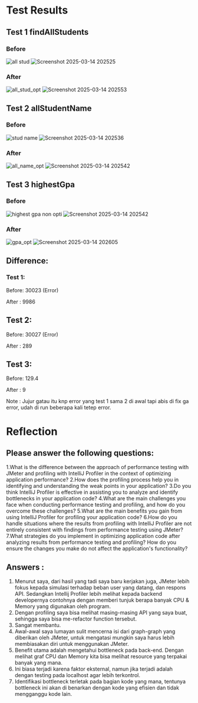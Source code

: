 # Test Results

## Test 1 findAllStudents

### Before 
![all stud](https://github.com/user-attachments/assets/adfb19c5-813b-4abf-96d5-d622cc49e9e8)
![Screenshot 2025-03-14 202525](https://github.com/user-attachments/assets/0b603176-a183-4a8f-a444-a5a781071441)

### After
![all_stud_opt](https://github.com/user-attachments/assets/2d5d8f70-81c0-4b65-85d3-b8847c7c2340)
![Screenshot 2025-03-14 202553](https://github.com/user-attachments/assets/8c4d35cf-6b6d-4e5e-b640-a8371d6ee54c)

## Test 2 allStudentName

### Before 
![stud name](https://github.com/user-attachments/assets/6a12e7fb-a371-4236-8ef6-7ca55dde6ce6)
![Screenshot 2025-03-14 202536](https://github.com/user-attachments/assets/4f309e37-1802-46db-9e95-1b00a7449e66)

### After
![all_name_opt](https://github.com/user-attachments/assets/c0735b06-6bd5-425b-b17a-db8806222900)
![Screenshot 2025-03-14 202542](https://github.com/user-attachments/assets/6e82fcf6-e88f-442d-a1c3-4b1322266093)

## Test 3 highestGpa

### Before
![highest gpa non opti](https://github.com/user-attachments/assets/98f7b7ad-9f68-46b2-ada1-2ef0dc9dcef8)
![Screenshot 2025-03-14 202542](https://github.com/user-attachments/assets/cf0553a2-bd51-48c9-b60e-73feea30cd79)

### After
![gpa_opt](https://github.com/user-attachments/assets/571ebfd0-97a3-4318-92e1-34b937c6b81a)
![Screenshot 2025-03-14 202605](https://github.com/user-attachments/assets/c2445f05-8807-4391-b0d7-101771c44ec0)

## Difference:

### Test 1:
Before: 30023 (Error)

After : 9986

## Test 2:
Before: 30027 (Error)

After : 289

## Test 3:
Before: 129.4

After : 9

Note : Jujur gatau itu knp error yang test 1 sama 2 di awal tapi abis di fix ga error, udah di run beberapa kali tetep error.

# Reflection
## Please answer the following questions:
1.What is the difference between the approach of performance testing with JMeter and profiling with IntelliJ Profiler in the context of optimizing application performance?
2.How does the profiling process help you in identifying and understanding the weak points in your application?
3.Do you think IntelliJ Profiler is effective in assisting you to analyze and identify bottlenecks in your application code?
4.What are the main challenges you face when conducting performance testing and profiling, and how do you overcome these challenges?
5.What are the main benefits you gain from using IntelliJ Profiler for profiling your application code?
6.How do you handle situations where the results from profiling with IntelliJ Profiler are not entirely consistent with findings from performance testing using JMeter?
7.What strategies do you implement in optimizing application code after analyzing results from performance testing and profiling? How do you ensure the changes you make do not affect the application's functionality?

## Answers :

1. Menurut saya, dari hasil yang tadi saya baru kerjakan juga, JMeter lebih fokus kepada simulasi terhadap beban user yang datang, dan respons API. Sedangkan Intellij Profiler lebih melihat kepada backend developernya
contohnya dengan memberi tunjuk berapa banyak CPU & Memory yang digunakan oleh program.
2. Dengan profiling saya bisa melihat masing-masing API yang saya buat, sehingga saya bisa me-refactor function tersebut.
3. Sangat membantu.
4. Awal-awal saya lumayan sulit mencerna isi dari graph-graph yang diberikan oleh JMeter, untuk mengatasi mungkin saya harus lebih membiasakan diri untuk menggunakan JMeter.
5. Benefit utama adalah mengetahui bottleneck pada back-end. Dengan melihat graf CPU dan Memory kita bisa melihat resource yang terpakai banyak yang mana.
6. Ini biasa terjadi karena faktor eksternal, namun jika terjadi adalah dengan testing pada localhost agar lebih terkontrol.
7. Identifikasi bottleneck terletak pada bagian kode yang mana, tentunya bottleneck ini akan di benarkan dengan kode yang efisien dan tidak mengganggu kode lain.


